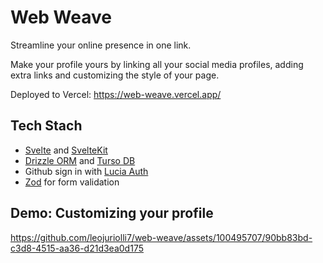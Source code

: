 # Web Weave

Streamline your online presence in one link.

Make your profile yours by linking all your social media profiles, adding extra links and customizing the style of your page.

Deployed to Vercel: https://web-weave.vercel.app/

## Tech Stach

- [Svelte](https://svelte.dev/) and [SvelteKit](https://kit.svelte.dev/)
- [Drizzle ORM](https://orm.drizzle.team/) and [Turso DB](https://turso.tech/)
- Github sign in with [Lucia Auth](https://lucia-auth.com/)
- [Zod](https://zod.dev/) for form validation

## Demo: Customizing your profile



https://github.com/leojuriolli7/web-weave/assets/100495707/90bb83bd-c3d8-4515-aa36-d21d3ea0d175


